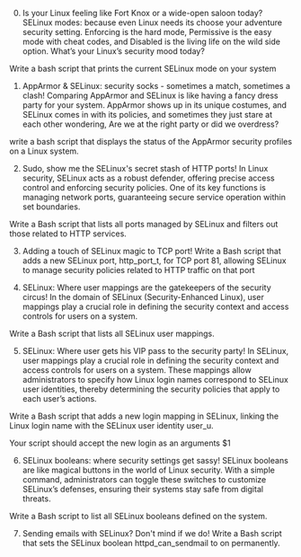 0. Is your Linux feeling like Fort Knox or a wide-open saloon today?
SELinux modes: because even Linux needs its choose your adventure security setting. Enforcing is the hard mode, Permissive is the easy mode with cheat codes, and Disabled is the living life on the wild side option. What’s your Linux’s security mood today?

Write a bash script that prints the current SELinux mode on your system

1. AppArmor & SELinux: security socks - sometimes a match, sometimes a clash!
Comparing AppArmor and SELinux is like having a fancy dress party for your system. AppArmor shows up in its unique costumes, and SELinux comes in with its policies, and sometimes they just stare at each other wondering, Are we at the right party or did we overdress?

write a bash script that displays the status of the AppArmor security profiles on a Linux system.

2. Sudo, show me the SELinux's secret stash of HTTP ports!
In Linux security, SELinux acts as a robust defender, offering precise access control and enforcing security policies. One of its key functions is managing network ports, guaranteeing secure service operation within set boundaries.

Write a Bash script that lists all ports managed by SELinux and filters out those related to HTTP services.


3. Adding a touch of SELinux magic to TCP port!
Write a Bash script that adds a new SELinux port, http_port_t, for TCP port 81, allowing SELinux to manage security policies related to HTTP traffic on that port


4. SELinux: Where user mappings are the gatekeepers of the security circus!
In the domain of SELinux (Security-Enhanced Linux), user mappings play a crucial role in defining the security context and access controls for users on a system.

Write a Bash script that lists all SELinux user mappings.

5. SELinux: Where user gets his VIP pass to the security party!
In SELinux, user mappings play a crucial role in defining the security context and access controls for users on a system. These mappings allow administrators to specify how Linux login names correspond to SELinux user identities, thereby determining the security policies that apply to each user’s actions.

Write a Bash script that adds a new login mapping in SELinux, linking the Linux login name with the SELinux user identity user_u.

Your script should accept the new login as an arguments $1

6. SELinux booleans: where security settings get sassy!
SELinux booleans are like magical buttons in the world of Linux security. With a simple command, administrators can toggle these switches to customize SELinux’s defenses, ensuring their systems stay safe from digital threats.

Write a Bash script to list all SELinux booleans defined on the system.


7. Sending emails with SELinux? Don't mind if we do!
Write a Bash script that sets the SELinux boolean httpd_can_sendmail to on permanently.
